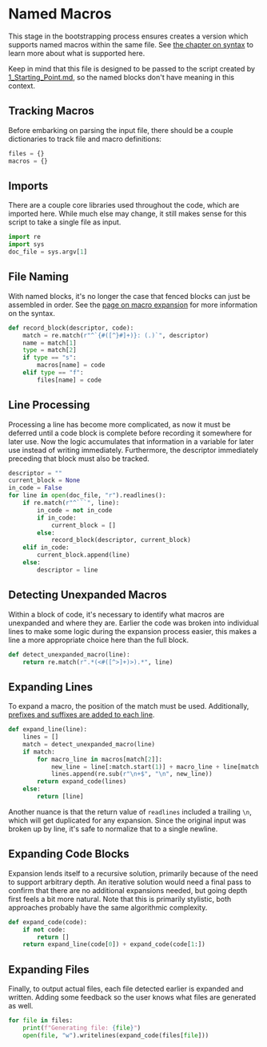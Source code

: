 # Named Macros

This stage in the bootstrapping process ensures creates a version which supports named macros within the same file. See [the chapter on syntax](/2_Syntax) to learn more about what is supported here.

Keep in mind that this file is designed to be passed to the script created by [1_Starting_Point.md](1_Starting_Point.md), so the named blocks don't have meaning in this context.

## Tracking Macros

Before embarking on parsing the input file, there should be a couple dictionaries to track file and macro definitions:

```python
files = {}
macros = {}
```

## Imports

There are a couple core libraries used throughout the code, which are imported here. While much else may change, it still makes sense for this script to take a single file as input.

```python
import re
import sys
doc_file = sys.argv[1]
```

## File Naming

With named blocks, it's no longer the case that fenced blocks can just be assembled in order. See the [page on macro expansion](/2_Syntax/3_Expanding_Macros.md) for more information on the syntax.

```python
def record_block(descriptor, code):
    match = re.match(r"^`{#([^}#]+)}: (.)`", descriptor)
    name = match[1]
    type = match[2]
    if type == "s":
        macros[name] = code
    elif type == "f":
        files[name] = code
```

## Line Processing

Processing a line has become more complicated, as now it must be deferred until a code block is complete before recording it somewhere for later use. Now the logic accumulates that information in a variable for later use instead of writing immediately. Furthermore, the descriptor immediately preceding that block must also be tracked.

```python
descriptor = ""
current_block = None
in_code = False
for line in open(doc_file, "r").readlines():
    if re.match(r"^```", line):
        in_code = not in_code
        if in_code:
            current_block = []
        else:
            record_block(descriptor, current_block)
    elif in_code:
        current_block.append(line)
    else:
        descriptor = line
```

## Detecting Unexpanded Macros

Within a block of code, it's necessary to identify what macros are unexpanded and where they are. Earlier the code was broken into individual lines to make some logic during the expansion process easier, this makes a line a more appropriate choice here than the full block.

```python
def detect_unexpanded_macro(line):
    return re.match(r".*(<#([^>]+)>).*", line)
```

## Expanding Lines

To expand a macro, the position of the match must be used. Additionally, [prefixes and suffixes are added to each line](/2_Syntax/3_Expanding_Macros.md#prefixes-and-suffixes).

```python
def expand_line(line):
    lines = []
    match = detect_unexpanded_macro(line)
    if match:
        for macro_line in macros[match[2]]:
            new_line = line[:match.start(1)] + macro_line + line[match.end(1):]
            lines.append(re.sub(r"\n+$", "\n", new_line))
        return expand_code(lines)
    else:
        return [line]
```

Another nuance is that the return value of `readlines` included a trailing `\n`, which will get duplicated for any expansion. Since the original input was broken up by line, it's safe to normalize that to a single newline.

## Expanding Code Blocks

Expansion lends itself to a recursive solution, primarily because of the need to support arbitrary depth. An iterative solution would need a final pass to confirm that there are no additional expansions needed, but going depth first feels a bit more natural. Note that this is primarily stylistic, both approaches probably have the same algorithmic complexity.

```python
def expand_code(code):
    if not code:
        return []
    return expand_line(code[0]) + expand_code(code[1:])
```

## Expanding Files

Finally, to output actual files, each file detected earlier is expanded and written. Adding some feedback so the user knows what files are generated as well.

```python
for file in files:
    print(f"Generating file: {file}")
    open(file, "w").writelines(expand_code(files[file]))
```
